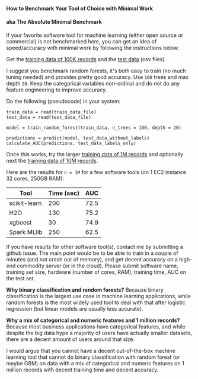 
#### How to Benchmark Your Tool of Choice with Minimal Work

#### aka The Absolute Minimal Benchmark

If your favorite software tool for machine learning (either open source or commercial) is not benchmarked here, 
you can get an idea of speed/accuracy with minimal work by following the instructions below.

Get the [training data of 100K records](https://s3.amazonaws.com/benchm-ml--main/train-0.1m.csv)
and the [test data](https://s3.amazonaws.com/benchm-ml--main/test.csv) (csv files).

I suggest you benchmark random forests, it's both easy to train (no much tuning needed) and provides
pretty good accuracy. Use `100` trees and max depth `20`. Keep the categorical
variables non-ordinal and do not do any feature engineering to improve accuracy.

Do the following (pseudocode) in your system:
```
train_data = read(train_data_file)
test_data = read(test_data_file)

model = train_random_forest(train_data, n_trees = 100, depth = 20)

predictions = predict(model, test_data_without_labels)
calculate_AUC(predictions, test_data_labels_only)
```

Once this works, try the larger [training data of 1M records](https://s3.amazonaws.com/benchm-ml--main/train-1m.csv)
and optionally next the [training data of 10M records](https://s3.amazonaws.com/benchm-ml--main/train-10m.csv).

Here are the results for `n = 1M` for a few software tools (on 1 EC2 instance 32 cores, 250GB RAM):

Tool          | Time (sec)  |  AUC
--------------|-------------|----------
scikit-learn  |   200       |  72.5
H2O           |   130       |  75.2
xgboost       |   30        |  74.9
Spark MLlib   |   250       |  62.5

If you have results for other software tool(s), contact me by submitting a github issue.
The main point would be to be able to train in a couple of minutes (and not crash out of memory), 
and get decent accuracy on a high-end commodity server (or in the cloud).
Please submit software name, training set size, hardware (number of cores, RAM), training time,
AUC on the test set.

**Why binary classification and random forests?** Because binary classification is the largest
use case in machine learning applications, while random forests is the most widely used tool 
to deal with that after logistic regression (but linear models are usually less accurate).

**Why a mix of categorical and numeric features and 1 million records?** Because most business
applications have categorical features, and while despite the big data hype 
a majority of users have actually smaller datasets, there are a decent amount of users around that size.

I would argue that you cannot have a decent out-of-the-box machine learning tool that cannot do
binary classification with random forest (or maybe GBM) on data with a mix of categorical and numeric features on
1 million records with decent training time and decent accuracy.


